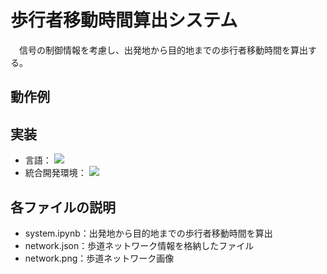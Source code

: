 # 歩行者移動時間算出システム
　信号の制御情報を考慮し、出発地から目的地までの歩行者移動時間を算出する。

## 動作例

## 実装
- 言語：
  <img src="https://img.shields.io/badge/-Python-3776AB.svg?logo=python&style=plastic">
- 統合開発環境：
  <img src="https://img.shields.io/badge/-Colab-F9AB00.svg?logo=google%20colab&style=plastic">

## 各ファイルの説明
- system.ipynb：出発地から目的地までの歩行者移動時間を算出
- network.json：歩道ネットワーク情報を格納したファイル
- network.png：歩道ネットワーク画像
